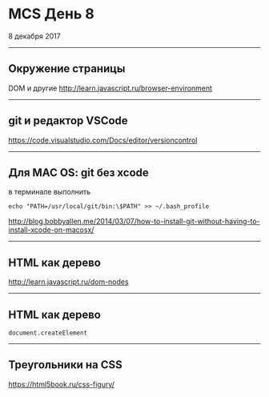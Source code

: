 # MCS День 8
8 декабря 2017

---
## Окружение страницы
DOM и другие
http://learn.javascript.ru/browser-environment

---
## git и редактор VSCode
https://code.visualstudio.com/Docs/editor/versioncontrol

---
## Для MAC OS: git без xcode

в терминале выполнить

`echo "PATH=/usr/local/git/bin:\$PATH" >> ~/.bash_profile`

http://blog.bobbyallen.me/2014/03/07/how-to-install-git-without-having-to-install-xcode-on-macosx/

---
## HTML как дерево
http://learn.javascript.ru/dom-nodes

---
## HTML как дерево
`document.createElement`

---
## Треугольники на CSS
https://html5book.ru/css-figury/
